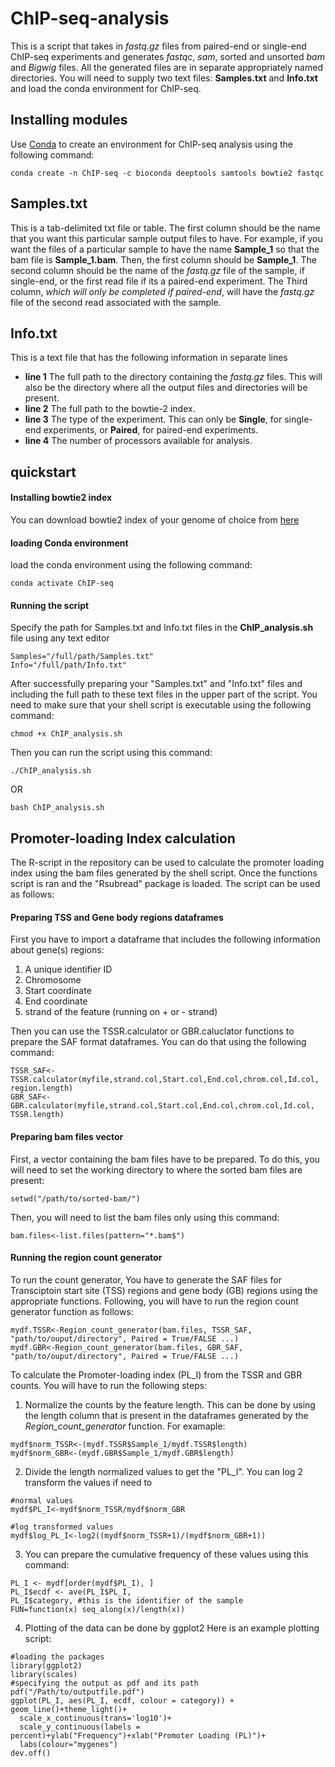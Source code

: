 # ChIP-seq-analysis
This is a script that takes in *fastq.gz* files from paired-end or single-end ChIP-seq experiments and generates *fastqc*, *sam*, sorted and unsorted *bam* and *Bigwig* files. All the generated files are in separate appropriately named directories.
You will need to supply two text files: **Samples.txt** and **Info.txt** and load the conda environment for ChIP-seq.

## Installing modules
Use [Conda](https://conda.io/projects/conda/en/latest/user-guide/install/) to create an environment for ChIP-seq analysis using the following command:
```
conda create -n ChIP-seq -c bioconda deeptools samtools bowtie2 fastqc
```
## Samples.txt
This is a tab-delimited txt file or table. The first column should be the name that you want this particular sample output files to have. For example, if you want the files of a particular sample to have the name **Sample_1** so that the bam file is **Sample_1.bam**. Then, the first column should be **Sample_1**. 
The second column should be the name of the *fastq.gz* file of the sample, if single-end, or the first read file if its a paired-end experiment. The Third column, *which will only be completed if paired-end*, will have the *fastq.gz* file of the second read associated with the sample. 
## Info.txt
This is a text file that has the following information in separate lines
- **line 1** The full path to the directory containing the *fastq.gz* files. This will also be the directory where all the output files and directories will be present.
- **line 2** The full path to the bowtie-2 index.
- **line 3** The type of the experiment. This can only be **Single**, for single-end experiments, or **Paired**, for paired-end experiments.
- **line 4** The number of processors available for analysis.

## quickstart

#### Installing bowtie2 index
You can download bowtie2 index of your genome of choice from [here](http://bowtie-bio.sourceforge.net/bowtie2/index.shtml)

#### loading Conda environment
load the conda environment using the following command:
```
conda activate ChIP-seq 
```
#### Running the script

Specify the path for Samples.txt and Info.txt files in the **ChIP_analysis.sh** file using any text editor
```
Samples="/full/path/Samples.txt"
Info="/full/path/Info.txt"
```

After successfully preparing your "Samples.txt" and "Info.txt" files and including the full path to these text files in the upper part of the script.
You need to make sure that your shell script is executable using the following command:
```
chmod +x ChIP_analysis.sh
```
Then you can run the script using this command:

```
./ChIP_analysis.sh
```
OR

```
bash ChIP_analysis.sh
```
## Promoter-loading Index calculation
The R-script in the repository can be used to calculate the promoter loading index using the bam files generated by the shell script. Once the functions script is ran and the "Rsubread" package is loaded. The script can be used as follows:

#### Preparing TSS and Gene body regions dataframes
First you have to import a dataframe that includes the following information about gene(s) regions:
1) A unique identifier ID 
2) Chromosome
3) Start coordinate
4) End coordinate
5) strand of the feature (running on + or - strand)

Then you can use the TSSR.calculator or GBR.caluclator functions to prepare the SAF format dataframes.
You can do that using the following command:

```
TSSR_SAF<-TSSR.calculator(myfile,strand.col,Start.col,End.col,chrom.col,Id.col, region.length)
GBR_SAF<-GBR.calculator(myfile,strand.col,Start.col,End.col,chrom.col,Id.col, TSSR.length)
```

#### Preparing bam files vector
First, a vector containing the bam files have to be prepared. To do this, you will need to set the working directory to where the sorted bam files are present:

```
setwd("/path/to/sorted-bam/")
```
Then, you will need to list the bam files only using this command:

```
bam.files<-list.files(pattern="*.bam$")
```

#### Running the region count generator

To run the count generator, You have to generate the SAF files for Transciptoin start site (TSS) regions and gene body (GB) regions using the appropriate functions.
Following, you will have to run the region count generator function as follows: 

```
mydf.TSSR<-Region_count_generator(bam.files, TSSR_SAF, "path/to/ouput/directory", Paired = True/FALSE ...)
mydf.GBR<-Region_count_generator(bam.files, GBR_SAF, "path/to/ouput/directory", Paired = True/FALSE ...)
```
To calculate the Promoter-loading index (PL_I) from the TSSR and GBR counts. You will have to run the following steps:
1) Normalize the counts by the feature length.
This can be done by using the length column that is present in the dataframes generated by the *Region_count_generator* function. 
For examaple:

```
mydf$norm_TSSR<-(mydf.TSSR$Sample_1/mydf.TSSR$length)
mydf$norm_GBR<-(mydf.GBR$Sample_1/mydf.GBR$length)
```
2) Divide the length normalized values to get the "PL_I". You can log 2 transform the values if need to
```
#normal values
mydf$PL_I<-mydf$norm_TSSR/mydf$norm_GBR

#log transformed values
mydf$log_PL_I<-log2((mydf$norm_TSSR+1)/(mydf$norm_GBR+1))
```
3) You can prepare the cumulative frequency of these values using this command:
```
PL_I <- mydf[order(mydf$PL_I), ]
PL_I$ecdf <- ave(PL_I$PL_I,
PL_I$category, #this is the identifier of the sample
FUN=function(x) seq_along(x)/length(x))
```
4) Plotting of the data can be done by ggplot2
Here is an example plotting script:
```
#loading the packages
library(ggplot2)
library(scales)
#specifying the output as pdf and its path
pdf("/Path/to/outputfile.pdf")
ggplot(PL_I, aes(PL_I, ecdf, colour = category)) + geom_line()+theme_light()+
  scale_x_continuous(trans='log10')+
  scale_y_continuous(labels = percent)+ylab("Frequency")+xlab("Promoter Loading (PL)")+
  labs(colour="mygenes")
dev.off()
```
